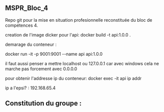 ## MSPR_Bloc_4
Repo git pour la mise en situation profesionnelle reconstituée du bloc de compétences 4.

creation de l'image dicker pour l'api:
docker build -t api:1.0.0 . 

demarage du conteneur : 
<!-- docker run -it --net=host --name api api:1.0.0 -->
docker run -it -p 9001:9001 --name api api:1.0.0

il faut aussi penser a mettre localhost ou 127.0.0.1 car avec windows cela ne marche pas forcement avec 0.0.0.0

<!-- docker run --detach --publish 8080:80 --name api api:1.0.0 -->

<!-- docker run --detach --publish 8081 --name api api:1.0.0 -->


pour obtenir l'addresse ip du conteneur:
docker exec -it api ip addr 

ip a l'epsi? : 192.168.65.4

## Constitution du groupe :
